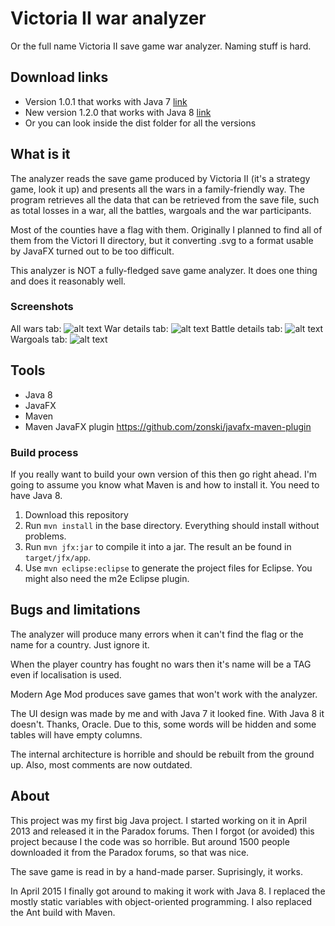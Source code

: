 # Victoria II war analyzer

Or the full name Victoria II save game war analyzer. Naming stuff is hard.

## Download links
* Version 1.0.1 that works with Java 7 [link](https://www.dropbox.com/s/5wgjxis3ncz9dx4/Vicky%20II%20save%20game%20war%20analyzer.jar?dl=0)
* New version 1.2.0 that works with Java 8 [link](https://dl.dropboxusercontent.com/u/107744145/vickywargame-1.2.0-jfx.jar)
* Or you can look inside the dist folder for all the versions

## What is it
The analyzer reads the save game produced by Victoria II (it's a strategy game, look it up) and presents all the wars in a family-friendly way. The program retrieves all the data that can be retrieved from the save file, such as total losses in a war, all the battles, wargoals and the war participants.

Most of the counties have a flag with them. Originally I planned to find all of them from the Victori II directory, but it converting .svg to a format usable by JavaFX turned out to be too difficult.

This analyzer is NOT a fully-fledged save game analyzer. It does one thing and does it reasonably well.

### Screenshots
All wars tab:
![alt text](http://i.imgur.com/pldQN5y.png "All wars tab")
War details tab:
![alt text](http://i.imgur.com/45GCUTm.png "War details tab")
Battle details tab:
![alt text](http://i.imgur.com/g8TKMQu.png "Battle details tab")
Wargoals tab:
![alt text](http://i.imgur.com/CZWOSRn.png "Wargoals tab")
## Tools
* Java 8
* JavaFX
* Maven 
* Maven JavaFX plugin https://github.com/zonski/javafx-maven-plugin

### Build process
If you really want to build your own version of this then go right ahead. I'm going to assume you know what Maven is and how to install it. You need to have Java 8.

1. Download this repository
2. Run `mvn install` in the base directory. Everything should install without problems.
3. Run `mvn jfx:jar` to compile it into a jar. The result an be found in `target/jfx/app`.
4. Use `mvn eclipse:eclipse` to generate the project files for Eclipse. You might also need the m2e Eclipse plugin.

## Bugs and limitations
The analyzer will produce many errors when it can't find the flag or the name for a country. Just ignore it.

When the player country has fought no wars then it's name will be a TAG even if localisation is used.

Modern Age Mod produces save games that won't work with the analyzer.

The UI design was made by me and with Java 7 it looked fine. With Java 8 it doesn't. Thanks, Oracle. Due to this, some words will be hidden and some tables will have empty columns.

The internal architecture is horrible and should be rebuilt from the ground up. Also, most comments are now outdated.

## About
This project was my first big Java project. I started working on it in April 2013 and released it in the Paradox forums. Then I forgot (or avoided) this project because I the code was so horrible. But around 1500 people downloaded it from the Paradox forums, so that was nice. 

The save game is read in by a hand-made parser. Suprisingly, it works. 

In April 2015 I finally got around to making it work with Java 8. I replaced the mostly static variables with object-oriented programming. I also replaced the Ant build with Maven.

